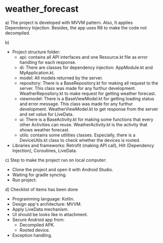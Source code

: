 # weather_forecast
a) The project is developed with MVVM pattern. Also, It applies Dependency Injection. Besides, the app uses R8 to make the code not decompiled.

b) 
- Project structure folder:
  + api: contains all API interfaces and one Resource.kt file as error handling for each response.
  + di: There are classes for dependency injection: AppModule.kt and MyApplication.kt.
  + model: All models returned by the server.
  + repository: There is a BaseRepository.kt for making all request to the server. This class was made for any furthur development. WeatherRepository.kt to make request for getting weather forecast.
  + viewmodel: There is a BaseViewModel.kt for getting loading status and error message. This class was made for any furthur development. WeatherViewModel.kt to get response from the server and set value for LiveData.
  + ui: There is a BaseActivity.kt for making some functions that every other Activities can reuse. WeatherActivity.kt is the activity that shows weather forecast.
  + utils: contains some utilities classes. Especially, there is a DeviceUtils.kt class to check whether the devices is rooted.
 - Libraries and frameworks: Retrofit (making API call), Hilt (Dependency Injection), Coroutines, LiveData.

 c) Step to make the project run on local computer:
  - Clone the project and open it with Android Studio.
  - Waiting for gradle syncing.
  - Run project.
 
 d) Checklist of items has been done
 - Programming language: Kotlin.
 - Design app's architecture: MVVM.
 - Apply LiveData mechanism.
 - UI should be looks like in attachment.
 - Secure Android app from:
   + Decompiled APK.
   + Rooted device.
 - Exception handling.
